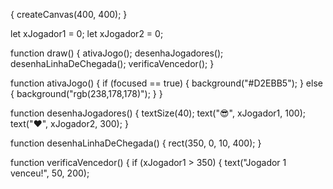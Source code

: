  {
  createCanvas(400, 400);
}

let xJogador1 = 0;
let xJogador2 = 0;

function draw() {
  ativaJogo();
  desenhaJogadores();
  desenhaLinhaDeChegada();
  verificaVencedor();
}

function ativaJogo() {
  if (focused == true) {
    background("#D2EBB5");
  } else {
    background("rgb(238,178,178)");
  }
}

function desenhaJogadores() {
  textSize(40);
  text("😎", xJogador1, 100);
  text("❤️", xJogador2, 300);
}

function desenhaLinhaDeChegada() {
  rect(350, 0, 10, 400);
}

function verificaVencedor() {
  if (xJogador1 > 350) {
    text("Jogador 1 venceu!", 50, 200);
